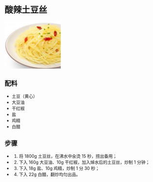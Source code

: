 # 酸辣土豆丝

![酸辣土豆丝](../images/酸辣土豆丝.jpg)

## 配料

- 土豆（黄心）
- 大豆油
- 干红椒
- 盐
- 鸡精
- 白醋

## 步骤

- 1. 将 1800g 土豆丝，在沸水中汆烫 15 秒，捞出备用；
- 2. 下入 160g 大豆油、10g 干红椒，加入焯水后的土豆丝，炒制 1 分钟；
- 3. 下入 18g 盐、10g 鸡精，炒制 1 分 30 秒；
- 4. 下入 22g 白醋，翻炒均匀出品。
